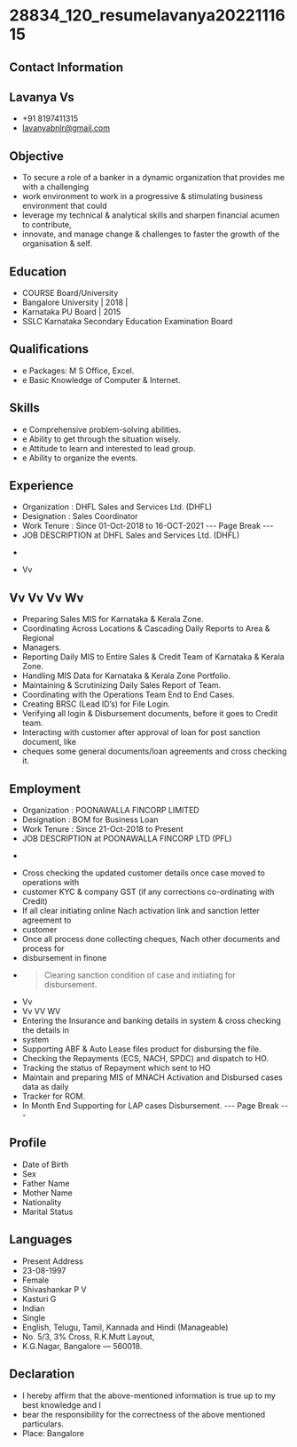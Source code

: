 # 28834_120_resumelavanya2022111615

## Contact Information



## Lavanya Vs

* +91 8197411315
* lavanyabnlr@gmail.com


## Objective

* To secure a role of a banker in a dynamic organization that provides me with a challenging
* work environment to work in a progressive & stimulating business environment that could
* leverage my technical & analytical skills and sharpen financial acumen to contribute,
* innovate, and manage change & challenges to faster the growth of the organisation & self.


## Education

* COURSE Board/University
* Bangalore University | 2018 |
* Karnataka PU Board | 2015
* SSLC Karnataka Secondary Education Examination Board


## Qualifications

* e Packages: M S Office, Excel.
* e Basic Knowledge of Computer & Internet.


## Skills

* e Comprehensive problem-solving abilities.
* e Ability to get through the situation wisely.
* e Attitude to learn and interested to lead group.
* e Ability to organize the events.


## Experience

* Organization : DHFL Sales and Services Ltd. (DHFL)
* Designation : Sales Coordinator
* Work Tenure : Since 01-Oct-2018 to 16-OCT-2021
--- Page Break ---
* JOB DESCRIPTION at DHFL Sales and Services Ltd. (DHFL)
* >
* Vv


## Vv Vv Vv Wv

* Preparing Sales MIS for Karnataka & Kerala Zone.
* Coordinating Across Locations & Cascading Daily Reports to Area & Regional
* Managers.
* Reporting Daily MIS to Entire Sales & Credit Team of Karnataka & Kerala Zone.
* Handling MIS Data for Karnataka & Kerala Zone Portfolio.
* Maintaining & Scrutinizing Daily Sales Report of Team.
* Coordinating with the Operations Team End to End Cases.
* Creating BRSC (Lead ID’s) for File Login.
* Verifying all login & Disbursement documents, before it goes to Credit team.
* Interacting with customer after approval of loan for post sanction document, like
* cheques some general documents/loan agreements and cross checking it.


## Employment

* Organization : POONAWALLA FINCORP LIMITED
* Designation : BOM for Business Loan
* Work Tenure : Since 21-Oct-2018 to Present
* JOB DESCRIPTION at POONAWALLA FINCORP LTD (PFL)
* >
* Cross checking the updated customer details once case moved to operations with
* customer KYC & company GST (if any corrections co-ordinating with Credit)
* If all clear initiating online Nach activation link and sanction letter agreement to
* customer
* Once all process done collecting cheques, Nach other documents and process for
* disbursement in finone
* > Clearing sanction condition of case and initiating for disbursement.
* Vv
* Vv VV WV
* Entering the Insurance and banking details in system & cross checking the details in
* system
* Supporting ABF & Auto Lease files product for disbursing the file.
* Checking the Repayments (ECS, NACH, SPDC) and dispatch to HO.
* Tracking the status of Repayment which sent to HO
* Maintain and preparing MIS of MNACH Activation and Disbursed cases data as daily
* Tracker for ROM.
* In Month End Supporting for LAP cases Disbursement.
--- Page Break ---


## Profile

* Date of Birth
* Sex
* Father Name
* Mother Name
* Nationality
* Marital Status


## Languages

* Present Address
* 23-08-1997
* Female
* Shivashankar P V
* Kasturi G
* Indian
* Single
* English, Telugu, Tamil, Kannada and Hindi (Manageable)
* No. 5/3, 3% Cross, R.K.Mutt Layout,
* K.G.Nagar, Bangalore — 560018.


## Declaration

* I hereby affirm that the above-mentioned information is true up to my best knowledge and I
* bear the responsibility for the correctness of the above mentioned particulars.
* Place: Bangalore

